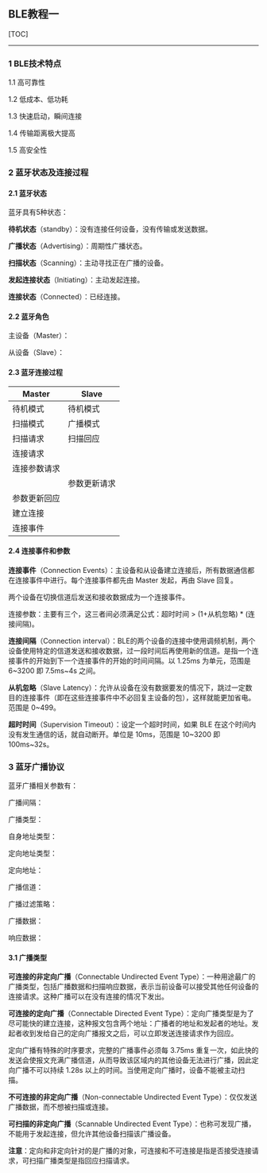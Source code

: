 ## BLE教程一

[TOC]

------

### 1 BLE技术特点

1.1 高可靠性

1.2 低成本、低功耗

1.3 快速启动，瞬间连接

1.4 传输距离极大提高

1.5 高安全性

### 2 蓝牙状态及连接过程

#### 2.1 蓝牙状态

蓝牙具有5种状态：

**待机状态**（standby）：没有连接任何设备，没有传输或发送数据。

**广播状态**（Advertising）：周期性广播状态。

**扫描状态**（Scanning）：主动寻找正在广播的设备。

**发起连接状态**（Initiating）：主动发起连接。

**连接状态**（Connected）：已经连接。

#### 2.2 蓝牙角色

主设备（Master）：

从设备（Slave）：

#### 2.3 蓝牙连接过程

| Master       | Slave        |
| ------------ | ------------ |
| 待机模式     | 待机模式     |
| 扫描模式     | 广播模式     |
| 扫描请求     | 扫描回应     |
| 连接请求     |              |
| 连接参数请求 |              |
|              | 参数更新请求 |
| 参数更新回应 |              |
| 建立连接     |              |
| 连接事件     |              |

#### 2.4 连接事件和参数

**连接事件**（Connection Events）：主设备和从设备建立连接后，所有数据通信都在连接事件中进行。每个连接事件都先由 Master 发起，再由 Slave 回复。

两个设备在切换信道后发送和接收数据成为一个连接事件。

连接参数：主要有三个，这三者间必须满足公式：超时时间 > (1+从机忽略) * (连接间隔)。

**连接间隔**（Connection interval）：BLE的两个设备的连接中使用调频机制，两个设备使用特定的信道发送和接收数据，过一段时间后再使用新的信道。是指一个连接事件的开始到下一个连接事件的开始的时间间隔。以 1.25ms 为单元，范围是 6~3200 即 7.5ms~4s 之间。

**从机忽略**（Slave Latency）：允许从设备在没有数据要发的情况下，跳过一定数目的连接事件（即在这些连接事件中不必回复主设备的包），这样就能更加省电。范围是 0~499。

**超时时间**（Supervision Timeout）：设定一个超时时间，如果 BLE 在这个时间内没有发生通信的话，就自动断开。单位是 10ms，范围是 10~3200 即 100ms~32s。

### 3 蓝牙广播协议

蓝牙广播相关参数有：

广播间隔：

广播类型：

自身地址类型：

定向地址类型：

定向地址：

广播信道：

广播过滤策略：

广播数据：

响应数据：

#### 3.1 广播类型

**可连接的非定向广播**（Connectable Undirected Event Type）：一种用途最广的广播类型，包括广播数据和扫描响应数据，表示当前设备可以接受其他任何设备的连接请求。这种广播可以在没有连接的情况下发出。

**可连接的定向广播**（Connectable Directed Event Type）：定向广播类型是为了尽可能快的建立连接，这种报文包含两个地址：广播者的地址和发起者的地址。发起者收到发给自己的定向广播报文之后，可以立即发送连接请求作为回应。

定向广播有特殊的时序要求，完整的广播事件必须每 3.75ms 重复一次，如此快的发送会使报文充满广播信道，从而导致该区域内的其他设备无法进行广播，因此定向广播不可以持续 1.28s      以上的时间。当使用定向广播时，设备不能被主动扫描。

**不可连接的非定向广播**（Non-connectable Undirected Event Type）：仅仅发送广播数据，而不想被扫描或连接。

**可扫描的非定向广播**（Scannable Undirected Event Type）：也称可发现广播，不能用于发起连接，但允许其他设备扫描该广播设备。

**注意**：定向和非定向针对的是广播的对象，可连接和不可连接是指是否接受连接请求，可扫描广播类型是指回应扫描请求。

